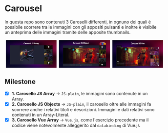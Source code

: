 # Carousel

In questa repo sono contenuti 3 Caroselli differenti, in ognuno dei quali è possibile scorrere tra le immagini con gli appositi pulsanti e inoltre è visibile un anteprima delle immagini tramite delle apposite thumbnails.

<div style="display: flex;">
  <img src="./1-carousel-js-array/assets/img/screencapture.png" width="33%" style="margin: 4px;"/>
  <img src="./2-carousel-js-objects/assets/img/screencapture.png" width="33%" style="margin: 4px;"/> 
  <img src="./3-carousel-vue/assets/img/screencapture.png" width="33%" style="margin: 4px;"/>
</div>
 
## Milestone
- [x] **1. Carosello JS Array** &rarr; `JS-plain`, le immagini sono contenute in un Array.
- [x] **2. Carosello JS Objects** &rarr; `JS-plain`, il carosello oltre alle immagini fa scorrere anche i relativi titoli e descrizioni. Immagini e dati relativi sono contenuti in un Array-Literal.
- [x] **3. Carosello Vue Array** &rarr; `Vue.js`, come l'esercizio precedente ma il codice viene notevolmente alleggerito dal `databinding` di Vue.js
